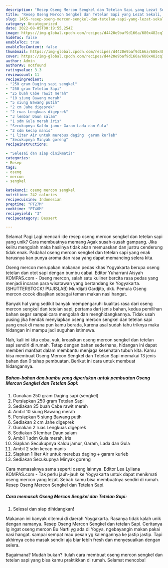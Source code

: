 ```yaml
---
description: "Resep Oseng Mercon Sengkel dan Tetelan Sapi yang Lezat Sekali, Lezat"
title: "Resep Oseng Mercon Sengkel dan Tetelan Sapi yang Lezat Sekali, Lezat"
slug: 1455-resep-oseng-mercon-sengkel-dan-tetelan-sapi-yang-lezat-sekali-lezat
category: Uncategorized
date: 2022-08-05T00:19:55.254Z
image: https://img-global.cpcdn.com/recipes/d4420e9baf9d166a/680x482cq70/oseng-mercon-sengkel-dan-tetelan-sapi-foto-resep-utama.jpg
hideToc: false
enableToc: true
enableTocContent: false
thumbnail: https://img-global.cpcdn.com/recipes/d4420e9baf9d166a/680x482cq70/oseng-mercon-sengkel-dan-tetelan-sapi-foto-resep-utama.jpg
cover: https://img-global.cpcdn.com/recipes/d4420e9baf9d166a/680x482cq70/oseng-mercon-sengkel-dan-tetelan-sapi-foto-resep-utama.jpg
author: Admin
authorAv: notfound
ratingvalue: 3.3
reviewcount: 11
recipeingredient:
- "250 gram Daging sapi sengkel"
- "250 gram Tetelan Sapi"
- "25 buah Cabe rawit merah"
- "10 siung Bawang merah"
- "5 siung Bawang putih"
- "2 cm Jahe digeprek"
- "2 ruas Lengkuas digeprek"
- "3 lembar Daun salam"
- "1 sdm Gula merah iris"
- "Secukupnya Kaldu jamur Garam Lada dan Gula"
- "2 sdm kecap manis"
- "1 liter Air untuk merebus daging  garam kurleb"
- "Secukupnya Minyak goreng"
recipeinstructions:

- "Selesai dan siap dinikmati!"
categories:
- Resep
tags:
- oseng
- mercon
- sengkel

katakunci: oseng mercon sengkel 
nutrition: 242 calories
recipecuisine: Indonesian
preptime: "PT27M"
cooktime: "PT46M"
recipeyield: "3"
recipecategory: Dessert

---
```



Selamat Pagi Lagi mencari ide resep oseng mercon sengkel dan tetelan sapi yang unik? Cara membuatnya memang Agak susah-susah gampang. Jika keliru mengolah maka hasilnya tidak akan memuaskan dan justru cenderung tidak enak. Padahal oseng mercon sengkel dan tetelan sapi yang enak harusnya kan punya aroma dan rasa yang dapat memancing selera kita.


Oseng mercon merupakan makanan pedas khas Yogyakarta berupa oseng tetelan dan otot sapi dengan bumbu cabai. Editor Yuharrani Aisyah KOMPAS.com - Oseng mercon, salah satu kuliner bercita rasa pedas yang menjadi incaran para wisatawan yang bertandang ke Yogyakarta. (SHUTTERSTOCK/ PUJISLAB) Murdijati Gardjito, dkk. Pemula Oseng mercon cocok disajikan sebagai teman makan nasi hangat.

Banyak hal yang sedikit banyak mempengaruhi kualitas rasa dari oseng mercon sengkel dan tetelan sapi, pertama dari jenis bahan, kedua pemilihan bahan segar sampai cara mengolah dan menghidangkannya. Tidak usah pusing jika hendak menyiapkan oseng mercon sengkel dan tetelan sapi yang enak di mana pun kamu berada, karena asal sudah tahu triknya maka hidangan ini mampu jadi suguhan istimewa.


Nah, kali ini kita coba, yuk, kreasikan oseng mercon sengkel dan tetelan sapi sendiri di rumah. Tetap dengan bahan sederhana, hidangan ini dapat memberi manfaat dalam membantu menjaga kesehatan tubuh kita. Kamu bisa membuat Oseng Mercon Sengkel dan Tetelan Sapi memakai 13 jenis bahan dan 0 tahap pembuatan. Berikut ini cara untuk membuat hidangannya.

<!--inarticleads1-->

##### Bahan-bahan dan bumbu yang diperlukan untuk pembuatan Oseng Mercon Sengkel dan Tetelan Sapi:

1. Gunakan 250 gram Daging sapi (sengkel)
1. Persiapkan 250 gram Tetelan Sapi
1. Sediakan 25 buah Cabe rawit merah
1. Ambil 10 siung Bawang merah
1. Persiapkan 5 siung Bawang putih
1. Sediakan 2 cm Jahe digeprek
1. Gunakan 2 ruas Lengkuas digeprek
1. Sediakan 3 lembar Daun salam
1. Ambil 1 sdm Gula merah, iris
1. Siapkan Secukupnya Kaldu jamur, Garam, Lada dan Gula
1. Ambil 2 sdm kecap manis
1. Siapkan 1 liter Air untuk merebus daging + garam kurleb
1. Sediakan Secukupnya Minyak goreng


Cara memasaknya sama seperti oseng lainnya. Editor Lea Lyliana KOMPAS.com - Tak perlu jauh-jauh ke Yogyakarta untuk dapat menikmati oseng mercon yang lezat. Sebab kamu bisa membuatnya sendiri di rumah. Resep Oseng Mercon Sengkel dan Tetelan Sapi. 

<!--inarticleads2-->

##### Cara memasak Oseng Mercon Sengkel dan Tetelan Sapi:


1. Selesai dan siap dihidangkan!

Makanan ini banyak ditemui di daerah Yoygakarta. Rasanya tidak kalah unik dengan namanya. Resep Oseng Mercon Sengkel dan tetelan Sapi. Ceritanya lg ingat oseng mercon Bu Narti yg ada di Yogya, ngebayangin makan pakai nasi hangat. sampai sempat mau pesan yg kalengannya ke jastip jastip. Tapi akhirnya coba masak sendiri aja biar lebih fresh dan menyesuaikan dengan selera. 

Bagaimana? Mudah bukan? Itulah cara membuat oseng mercon sengkel dan tetelan sapi yang bisa kamu praktikkan di rumah. Selamat mencoba!
